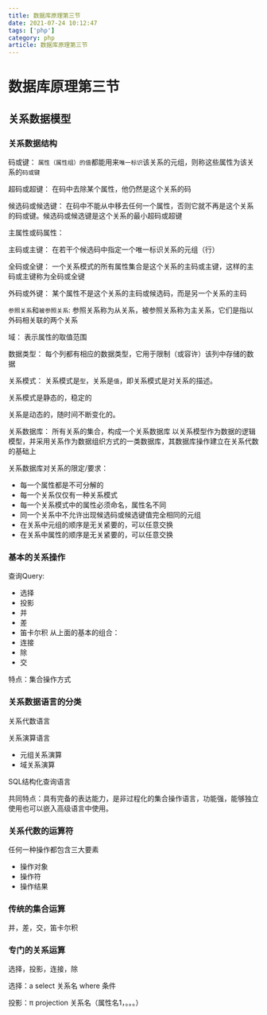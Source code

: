```yaml
---
title: 数据库原理第三节
date: 2021-07-24 10:12:47
tags: ['php']
category: php
article: 数据库原理第三节
---
```


# 数据库原理第三节

## 关系数据模型

### 关系数据结构

码或键：
`属性（属性组）的值`都能用来`唯一标识`该关系的元组，则称这些属性为该关系的`码或键`

超码或超键：
在码中去除某个属性，他仍然是这个关系的码

候选码或候选键：
在码中不能从中移去任何一个属性，否则它就不再是这个关系的码或键。候选码或候选键是这个关系的最小超码或超键

主属性或码属性：


主码或主键：
在若干个候选码中指定一个唯一标识关系的元组（行）

全码或全键：
一个关系模式的所有属性集合是这个关系的主码或主键，这样的主码或主键称为全码或全键

外码或外键：
某个属性不是这个关系的主码或候选码，而是另一个关系的主码

`参照关系`和`被参照关系`:
参照关系称为从关系，被参照关系称为主关系，它们是指以外码相关联的两个关系

域：
表示属性的取值范围

数据类型：
每个列都有相应的数据类型，它用于限制（或容许）该列中存储的数据

关系模式：
关系模式是`型`，关系是`值`，即关系模式是对关系的描述。

关系模式是静态的，稳定的

关系是动态的，随时间不断变化的。

关系数据库：
所有关系的集合，构成一个关系数据库
以关系模型作为数据的逻辑模型，并采用关系作为数据组织方式的一类数据库，其数据库操作建立在关系代数的基础上


关系数据库对关系的限定/要求：
- 每一个属性都是不可分解的
- 每一个关系仅仅有一种关系模式
- 每一个关系模式中的属性必须命名，属性名不同
- 同一个关系中不允许出现候选码或候选键值完全相同的元组
- 在关系中元组的顺序是无关紧要的，可以任意交换
- 在关系中属性的顺序是无关紧要的，可以任意交换


### 基本的关系操作

查询Query:
- 选择
- 投影
- 并
- 差
- 笛卡尔积
从上面的基本的组合：
- 连接
- 除
- 交

特点：集合操作方式

### 关系数据语言的分类

关系代数语言

关系演算语言
- 元组关系演算
- 域关系演算

SQL结构化查询语言

共同特点：具有完备的表达能力，是非过程化的集合操作语言，功能强，能够独立使用也可以嵌入高级语言中使用。


### 关系代数的运算符

任何一种操作都包含三大要素
- 操作对象
- 操作符
- 操作结果

### 传统的集合运算

并，差，交，笛卡尔积


### 专门的关系运算

选择，投影，连接，除

选择：a
select 关系名 where 条件


投影：π
projection 关系名（属性名1，。。。）


